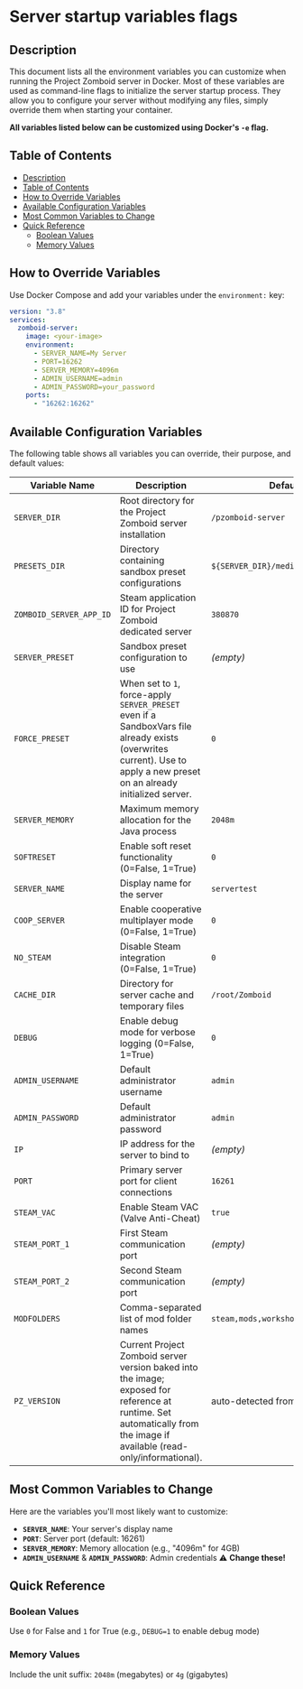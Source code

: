 # Server startup variables flags

## Description

This document lists all the environment variables you can customize when running the Project Zomboid server in Docker. Most of these variables are used as command-line flags to initialize the server startup process. They allow you to configure your server without modifying any files, simply override them when starting your container.

**All variables listed below can be customized using Docker's `-e` flag.**

## Table of Contents

- [Description](#description)
- [Table of Contents](#table-of-contents)
- [How to Override Variables](#how-to-override-variables)
- [Available Configuration Variables](#available-configuration-variables)
- [Most Common Variables to Change](#most-common-variables-to-change)
- [Quick Reference](#quick-reference)
  - [Boolean Values](#boolean-values)
  - [Memory Values](#memory-values)

## How to Override Variables

Use Docker Compose and add your variables under the `environment:` key:

```yaml
version: "3.8"
services:
  zomboid-server:
    image: <your-image>
    environment:
      - SERVER_NAME=My Server
      - PORT=16262
      - SERVER_MEMORY=4096m
      - ADMIN_USERNAME=admin
      - ADMIN_PASSWORD=your_password
    ports:
      - "16262:16262"
```

## Available Configuration Variables

The following table shows all variables you can override, their purpose, and default values:

| Variable Name           | Description                                                                                                                                                              | Default Value                            |
| ----------------------- | ------------------------------------------------------------------------------------------------------------------------------------------------------------------------ | ---------------------------------------- |
| `SERVER_DIR`            | Root directory for the Project Zomboid server installation                                                                                                               | `/pzomboid-server`                       |
| `PRESETS_DIR`           | Directory containing sandbox preset configurations                                                                                                                       | `${SERVER_DIR}/media/lua/shared/Sandbox` |
| `ZOMBOID_SERVER_APP_ID` | Steam application ID for Project Zomboid dedicated server                                                                                                                | `380870`                                 |
| `SERVER_PRESET`         | Sandbox preset configuration to use                                                                                                                                      | _(empty)_                                |
| `FORCE_PRESET`          | When set to `1`, force-apply `SERVER_PRESET` even if a SandboxVars file already exists (overwrites current). Use to apply a new preset on an already initialized server. | `0`                                      |
| `SERVER_MEMORY`         | Maximum memory allocation for the Java process                                                                                                                           | `2048m`                                  |
| `SOFTRESET`             | Enable soft reset functionality (0=False, 1=True)                                                                                                                        | `0`                                      |
| `SERVER_NAME`           | Display name for the server                                                                                                                                              | `servertest`                             |
| `COOP_SERVER`           | Enable cooperative multiplayer mode (0=False, 1=True)                                                                                                                    | `0`                                      |
| `NO_STEAM`              | Disable Steam integration (0=False, 1=True)                                                                                                                              | `0`                                      |
| `CACHE_DIR`             | Directory for server cache and temporary files                                                                                                                           | `/root/Zomboid`                          |
| `DEBUG`                 | Enable debug mode for verbose logging (0=False, 1=True)                                                                                                                  | `0`                                      |
| `ADMIN_USERNAME`        | Default administrator username                                                                                                                                           | `admin`                                  |
| `ADMIN_PASSWORD`        | Default administrator password                                                                                                                                           | `admin`                                  |
| `IP`                    | IP address for the server to bind to                                                                                                                                     | _(empty)_                                |
| `PORT`                  | Primary server port for client connections                                                                                                                               | `16261`                                  |
| `STEAM_VAC`             | Enable Steam VAC (Valve Anti-Cheat)                                                                                                                                      | `true`                                   |
| `STEAM_PORT_1`          | First Steam communication port                                                                                                                                           | _(empty)_                                |
| `STEAM_PORT_2`          | Second Steam communication port                                                                                                                                          | _(empty)_                                |
| `MODFOLDERS`            | Comma-separated list of mod folder names                                                                                                                                 | `steam,mods,workshop`                    |
| `PZ_VERSION`            | Current Project Zomboid server version baked into the image; exposed for reference at runtime. Set automatically from the image if available (read-only/informational). | auto-detected from image                 |

## Most Common Variables to Change

Here are the variables you'll most likely want to customize:

- **`SERVER_NAME`**: Your server's display name
- **`PORT`**: Server port (default: 16261)
- **`SERVER_MEMORY`**: Memory allocation (e.g., "4096m" for 4GB)
- **`ADMIN_USERNAME`** & **`ADMIN_PASSWORD`**: Admin credentials ⚠️ **Change these!**

## Quick Reference

### Boolean Values

Use `0` for False and `1` for True (e.g., `DEBUG=1` to enable debug mode)

### Memory Values

Include the unit suffix: `2048m` (megabytes) or `4g` (gigabytes)
